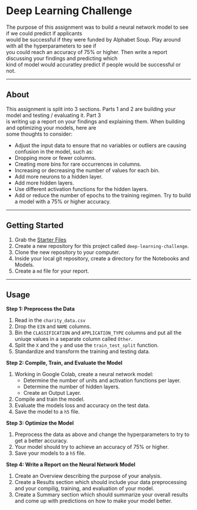 # Deep Learning Challenge

The purpose of this assignment was to build a neural network model to see if we could predict if applicants  
would be successful if they were funded by Alphabet Soup. Play around with all the hyperparameters to see if  
you could reach an accuracy of 75% or higher. Then write a report discussing your findings and predicting which  
kind of model would accuratley predict if people would be successful or not.  

---

## About 

This assignment is split into 3 sections. Parts 1 and 2 are building your model and testing / evaluating it. Part 3  
is writing up a report on your findings and explaining them. When building and optimizing your models, here are  
some thoughts to consider:      
  * Adjust the input data to ensure that no variables or outliers are causing confusion in the model, such as:
  * Dropping more or fewer columns.
  * Creating more bins for rare occurrences in columns.  
  * Increasing or decreasing the number of values for each bin.
  * Add more neurons to a hidden layer.
  * Add more hidden layers.
  * Use different activation functions for the hidden layers.
  * Add or reduce the number of epochs to the training regimen.
Try to build a model with a 75% or higher accuracy.

---

## Getting Started

1. Grab the [Starter Files](https://github.com/Kaileycar/deep-learning-challenge/files/12778633/Starter_Code.zip)
2. Create a new repository for this project called `deep-learning-challenge`.
3. Clone the new repository to your computer.
4. Inside your local git repository, create a directory for the Notebooks and Models.
5. Create a `md` file for your report.

---

## Usage

**Step 1: Preprocess the Data**  
1. Read in the `charity_data.csv`
2. Drop the `EIN` and `NAME` columns.
3. Bin the `CLASSIFICATION` and `APPLICATION_TYPE` columns and put all the uniuqe values in a separate
   column called `Other`.
4. Split the `X` and the `y` and use the `train_test_split` function.
5. Standardize and transform the training and testing data.


**Step 2: Compile, Train, and Evaluate the Model**  
1. Working in Google Colab, create a neural network model:
     * Determine the number of units and activation functions per layer.
     * Determine the number of hidden layers.
     * Create an Output Layer.
2. Compile and train the model.
3. Evaluate the models loss and accuracy on the test data.
4. Save the model to a `h5` file.


**Step 3: Optimize the Model**  
1. Preprocess the data as above and change the hyperparameters to try to get a better accuracy.
2. Your model should try to achieve an accuracy of 75% or higher.
3. Save your models to a `h5` file.


**Step 4: Write a Report on the Neural Network Model**  
1. Create an Overview describing the purpose of your analysis.
2. Create a Results section which should include your data preprocessing and your compilig, training, and
   evaluation of your model.
3. Create a Summary section which should summarize your overall results and come up with predictions on how
   to make your model better.
